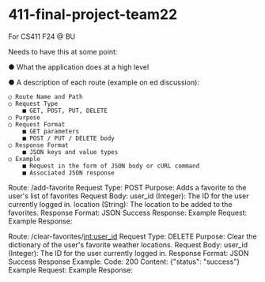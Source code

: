 # 411-final-project-team22
For CS411 F24 @ BU

Needs to have this at some point:


● What the application does at a high level

● A description of each route (example on ed discussion):

    ○ Route Name and Path
    ○ Request Type
        ■ GET, POST, PUT, DELETE
    ○ Purpose
    ○ Request Format
        ■ GET parameters
        ■ POST / PUT / DELETE body
    ○ Response Format
        ■ JSON keys and value types
    ○ Example
        ■ Request in the form of JSON body or cURL command
        ■ Associated JSON response

Route: /add-favorite
Request Type: POST
Purpose: Adds a favorite to the user's list of favorites
Request Body:
    user_id (Integer): The ID for the user currently logged in.
    location (String): The location to be added to the favorites.
Response Format: JSON
    Success Response:
Example Request:
Example Response:

Route: /clear-favorites/<int:user_id>
Request Type: DELETE
Purpose: Clear the dictionary of the user's favorite weather locations.
Request Body:
    user_id (Integer): The ID for the user currently logged in.
Response Format: JSON
    Success Response Example:
        Code: 200
        Content: {"status": "success"}
Example Request:
Example Response:
